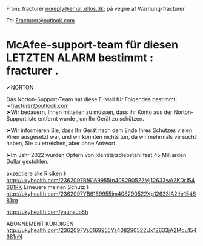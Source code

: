 From: fracturer <noreply@email.ellos.dk>; på vegne af Warnung-fracturer

To: Fracturer@outlook.com

# McAfee-support-team für diesen LETZTEN ALARM bestimmt : fracturer .
✔NORTON






Das Norton-Support-Team hat diese E-Mail für Folgendes bestimmt: 
➢fracturer@outlook.com 	
➤Wir bedauern, Ihnen mitteilen zu müssen, dass Ihr Konto aus der Norton-Supportliste entfernt wurde , um Ihr Gerät zu schützen. 

➤Wir informieren Sie, dass Ihr Gerät nach dem Ende Ihres Schutzes vielen Viren ausgesetzt war, und wir konnten nichts tun, da wir mehrmals versucht haben, Sie zu erreichen, aber ohne Antwort. 

➤Im Jahr 2022 wurden Opfern von Identitätsdiebstahl fast 45 Milliarden Dollar gestohlen.

akzeptiere alle Risiken 》 <http://ukyhealth.com/2362097Bf6169955tn408290522Mj12633wA2KDr154681RK> 	Erneuere meinen Schutz 》 <http://ukyhealth.com/2362097YB6169955jm408290522Xp12633IA2Ihr154681xg> 
	




































 <http://ukyhealth.com/yaunsub5h>  































































































































ABONNEMENT KÜNDIGEN <http://ukyhealth.com/2362097Vs6169955Ys408290522Ux12633jA2Mqu154681nN>  
